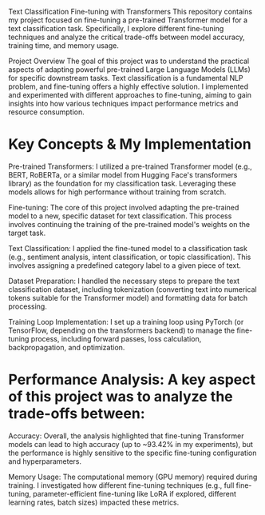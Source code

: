 Text Classification Fine-tuning with Transformers
This repository contains my project focused on fine-tuning a pre-trained Transformer model for a text classification task. Specifically, I explore different fine-tuning techniques and analyze the critical trade-offs between model accuracy, training time, and memory usage.

Project Overview
The goal of this project was to understand the practical aspects of adapting powerful pre-trained Large Language Models (LLMs) for specific downstream tasks. Text classification is a fundamental NLP problem, and fine-tuning offers a highly effective solution. I implemented and experimented with different approaches to fine-tuning, aiming to gain insights into how various techniques impact performance metrics and resource consumption.

# Key Concepts & My Implementation
Pre-trained Transformers: I utilized a pre-trained Transformer model (e.g., BERT, RoBERTa, or a similar model from Hugging Face's transformers library) as the foundation for my classification task. Leveraging these models allows for high performance without training from scratch.

Fine-tuning: The core of this project involved adapting the pre-trained model to a new, specific dataset for text classification. This process involves continuing the training of the pre-trained model's weights on the target task.

Text Classification: I applied the fine-tuned model to a classification task (e.g., sentiment analysis, intent classification, or topic classification). This involves assigning a predefined category label to a given piece of text.

Dataset Preparation: I handled the necessary steps to prepare the text classification dataset, including tokenization (converting text into numerical tokens suitable for the Transformer model) and formatting data for batch processing.

Training Loop Implementation: I set up a training loop using PyTorch (or TensorFlow, depending on the transformers backend) to manage the fine-tuning process, including forward passes, loss calculation, backpropagation, and optimization.

# Performance Analysis: A key aspect of this project was to analyze the trade-offs between:

Accuracy: Overall, the analysis highlighted that fine-tuning Transformer models can lead to high accuracy (up to ~93.42% in my experiments), but the performance is highly sensitive to the specific fine-tuning configuration and hyperparameters.

Memory Usage: The computational memory (GPU memory) required during training.
I investigated how different fine-tuning techniques (e.g., full fine-tuning, parameter-efficient fine-tuning like LoRA if explored, different learning rates, batch sizes) impacted these metrics.
